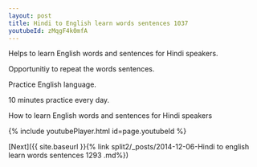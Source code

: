 ```yaml
---
layout: post
title: Hindi to English learn words sentences 1037 
youtubeId: zMqgF4k0mfA
---
```

 
 
Helps to learn English words and sentences for Hindi speakers.

Opportunitiy to repeat the words sentences. 

Practice English language. 
 
10 minutes practice every day. 
 
How to learn English words and sentences for Hindi speakers 
 
{% include youtubePlayer.html id=page.youtubeId %}
 
 
[Next]({{ site.baseurl }}{% link  split2/_posts/2014-12-06-Hindi to english learn words sentences 1293 .md%})
 
